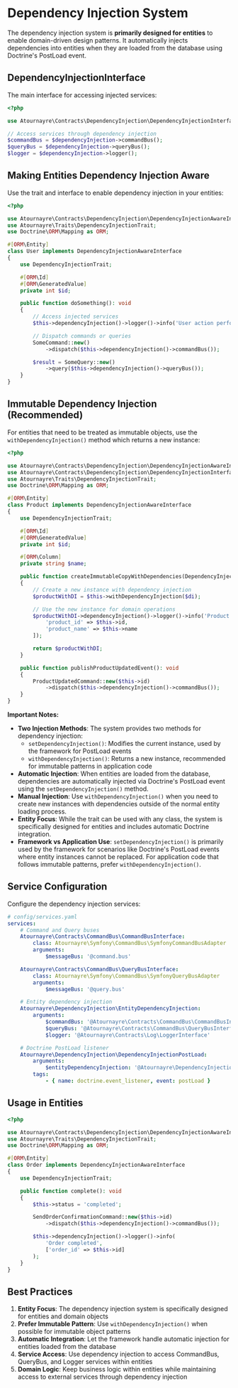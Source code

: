 # Dependency Injection System

The dependency injection system is **primarily designed for entities** to enable domain-driven design patterns. It automatically injects dependencies into entities when they are loaded from the database using Doctrine's PostLoad event.

## DependencyInjectionInterface

The main interface for accessing injected services:

```php
<?php

use Atournayre\Contracts\DependencyInjection\DependencyInjectionInterface;

// Access services through dependency injection
$commandBus = $dependencyInjection->commandBus();
$queryBus = $dependencyInjection->queryBus();
$logger = $dependencyInjection->logger();
```

## Making Entities Dependency Injection Aware

Use the trait and interface to enable dependency injection in your entities:

```php
<?php

use Atournayre\Contracts\DependencyInjection\DependencyInjectionAwareInterface;
use Atournayre\Traits\DependencyInjectionTrait;
use Doctrine\ORM\Mapping as ORM;

#[ORM\Entity]
class User implements DependencyInjectionAwareInterface
{
    use DependencyInjectionTrait;

    #[ORM\Id]
    #[ORM\GeneratedValue]
    private int $id;

    public function doSomething(): void
    {
        // Access injected services
        $this->dependencyInjection()->logger()->info('User action performed');

        // Dispatch commands or queries
        SomeCommand::new()
            ->dispatch($this->dependencyInjection()->commandBus());

        $result = SomeQuery::new()
            ->query($this->dependencyInjection()->queryBus());
    }
}
```

## Immutable Dependency Injection (Recommended)

For entities that need to be treated as immutable objects, use the `withDependencyInjection()` method which returns a new instance:

```php
<?php

use Atournayre\Contracts\DependencyInjection\DependencyInjectionAwareInterface;
use Atournayre\Contracts\DependencyInjection\DependencyInjectionInterface;
use Atournayre\Traits\DependencyInjectionTrait;
use Doctrine\ORM\Mapping as ORM;

#[ORM\Entity]
class Product implements DependencyInjectionAwareInterface
{
    use DependencyInjectionTrait;

    #[ORM\Id]
    #[ORM\GeneratedValue]
    private int $id;

    #[ORM\Column]
    private string $name;

    public function createImmutableCopyWithDependencies(DependencyInjectionInterface $di): self
    {
        // Create a new instance with dependency injection
        $productWithDI = $this->withDependencyInjection($di);

        // Use the new instance for domain operations
        $productWithDI->dependencyInjection()->logger()->info('Product accessed', [
            'product_id' => $this->id,
            'product_name' => $this->name
        ]);

        return $productWithDI;
    }

    public function publishProductUpdatedEvent(): void
    {
        ProductUpdatedCommand::new($this->id)
            ->dispatch($this->dependencyInjection()->commandBus());
    }
}
```

**Important Notes:**
- **Two Injection Methods**: The system provides two methods for dependency injection:
  - `setDependencyInjection()`: Modifies the current instance, used by the framework for PostLoad events
  - `withDependencyInjection()`: Returns a new instance, recommended for immutable patterns in application code
- **Automatic Injection**: When entities are loaded from the database, dependencies are automatically injected via Doctrine's PostLoad event using the `setDependencyInjection()` method.
- **Manual Injection**: Use `withDependencyInjection()` when you need to create new instances with dependencies outside of the normal entity loading process.
- **Entity Focus**: While the trait can be used with any class, the system is specifically designed for entities and includes automatic Doctrine integration.
- **Framework vs Application Use**: `setDependencyInjection()` is primarily used by the framework for scenarios like Doctrine's PostLoad events where entity instances cannot be replaced. For application code that follows immutable patterns, prefer `withDependencyInjection()`.

## Service Configuration

Configure the dependency injection services:

```yaml
# config/services.yaml
services:
    # Command and Query buses
    Atournayre\Contracts\CommandBus\CommandBusInterface:
        class: Atournayre\Symfony\CommandBus\SymfonyCommandBusAdapter
        arguments:
            $messageBus: '@command.bus'

    Atournayre\Contracts\CommandBus\QueryBusInterface:
        class: Atournayre\Symfony\CommandBus\SymfonyQueryBusAdapter
        arguments:
            $messageBus: '@query.bus'

    # Entity dependency injection
    Atournayre\DependencyInjection\EntityDependencyInjection:
        arguments:
            $commandBus: '@Atournayre\Contracts\CommandBus\CommandBusInterface'
            $queryBus: '@Atournayre\Contracts\CommandBus\QueryBusInterface'
            $logger: '@Atournayre\Contracts\Log\LoggerInterface'

    # Doctrine PostLoad listener
    Atournayre\DependencyInjection\DependencyInjectionPostLoad:
        arguments:
            $entityDependencyInjection: '@Atournayre\DependencyInjection\EntityDependencyInjection'
        tags:
            - { name: doctrine.event_listener, event: postLoad }
```

## Usage in Entities

```php
<?php

use Atournayre\Contracts\DependencyInjection\DependencyInjectionAwareInterface;
use Atournayre\Traits\DependencyInjectionTrait;
use Doctrine\ORM\Mapping as ORM;

#[ORM\Entity]
class Order implements DependencyInjectionAwareInterface
{
    use DependencyInjectionTrait;

    public function complete(): void
    {
        $this->status = 'completed';

        SendOrderConfirmationCommand::new($this->id)
            ->dispatch($this->dependencyInjection()->commandBus());

        $this->dependencyInjection()->logger()->info(
            'Order completed',
            ['order_id' => $this->id]
        );
    }
}
```

## Best Practices

1. **Entity Focus**: The dependency injection system is specifically designed for entities and domain objects
2. **Prefer Immutable Pattern**: Use `withDependencyInjection()` when possible for immutable object patterns
3. **Automatic Integration**: Let the framework handle automatic injection for entities loaded from the database
4. **Service Access**: Use dependency injection to access CommandBus, QueryBus, and Logger services within entities
5. **Domain Logic**: Keep business logic within entities while maintaining access to external services through dependency injection